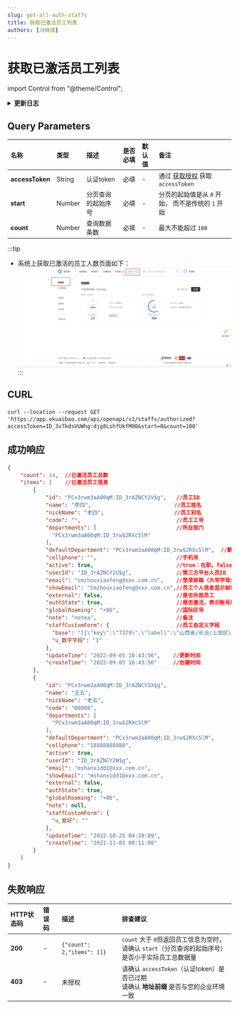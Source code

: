 ```yaml
---
slug: get-all-auth-staffs
title: 获取已激活员工列表
authors: [冯继成]
---
```


# 获取已激活员工列表 

import Control from "@theme/Control";

<Control
method="GET"
url="/api/openapi/v1/staffs/authorized"
/>

<details>
  <summary><b>更新日志</b></summary>
  <div>

  [**1.20.0**](/docs/open-api/notice/update-log#1200) &emsp; -> 🐞 响应信息中新增了 `nickName`（员工别名）字段。<br/>
  [**1.19.0**](/docs/open-api/notice/update-log#1190)&emsp;-> 🐞 响应信息中新增了 `globalRoaming`（国际区号）字段。<br/>
  [**0.7.161**](/docs/open-api/notice/update-log#07161) &emsp; -> 🆕 新增了本接口。<br/>

  </div>
</details>

## Query Parameters

| 名称 | 类型 | 描述 | 是否必填 | 默认值 | 备注 |
| :--- | :--- | :--- | :--- |:--- | :--- |
| **accessToken** | String  | 认证token	     | 必填 | - | 通过 [获取授权](/docs/open-api/getting-started/auth) 获取 `accessToken` |
| **start**       | Number  | 分页查询的起始序号 | 必填 | - | 分页的起始值是从 `0` 开始， 而不是传统的 `1` 开始 |
| **count**       | Number  | 查询数据条数      | 必填 | - | 最大不能超过 `100` |

:::tip
- 系统上获取已激活的员工人数页面如下：
![image](images/获取激活员工人数.png)
:::

## CURL
```shell
curl --location --request GET 'https://app.ekuaibao.com/api/openapi/v1/staffs/authorized?accessToken=ID_3v7kdsVUWhg:djg8LshfUkfM00&start=0&count=100'
```

## 成功响应
```json
{
    "count": 14,  //已激活员工总数
    "items": [    //已激活员工信息
        {
            "id": "PCx3rwm3aA00qM:ID_3rAZNCY2V$g",   //员工ID
            "name": "李四",                          //员工姓名
            "nickName": "老四",                      //员工别名
            "code": "",                              //员工工号
            "departments": [                         //所在部门
              "PCx3rwm3aA00qM:ID_3rw$2RXc5lM"
            ],
            "defaultDepartment": "PCx3rwm3aA00qM:ID_3rw$2RXc5lM",  //默认部门
            "cellphone": "",                         //手机号
            "active": true,                          //true：在职，false：已离职（账号逻辑删除，在系统上不可见）
            "userId": "ID_3rAZNCY2U$g",              //第三方平台人员ID
            "email": "cmzhouxiaofeng@xxx.com.cn",    //登录邮箱（大写字母全转换为小写字母）
            "showEmail": "Cmzhouxiaofeng@xxx.com.cn",//员工个人信息显示邮箱（大写字母保持不变）
            "external": false,                       //是否外部员工
            "authState": true,                       //是否激活，表示账号是否可用
            "globalRoaming": "+86",                  //国际区号
            "note": "notea",                         //备注
            "staffCustomForm": {                     //员工自定义字段
              "base": "[{\"key\":\"7370\",\"label\":\"山西省/长治/上党区\"}]",  //常驻地
              "u_数字字段": "1"
            },
            "updateTime": "2022-09-05 10:43:56",    //更新时间
            "createTime": "2022-09-05 10:43:56"     //创建时间
        },
        {
            "id": "PCx3rwm3aA00qM:ID_3rAZNCY2X$g",
            "name": "王五",
            "nickName": "老五",
            "code": "00008",
            "departments": [
              "PCx3rwm3aA00qM:ID_3rw$2RXc5lM"
            ],
            "defaultDepartment": "PCx3rwm3aA00qM:ID_3rw$2RXc5lM",
            "cellphone": "18888888888",
            "active": true,
            "userId": "ID_3rAZNCY2W$g",
            "email": "mshanxidd1@xxx.com.cn",
            "showEmail": "mshanxidd1@xxx.com.cn",
            "external": false,
            "authState": true,
            "globalRoaming": "+86",   
            "note": null,
            "staffCustomForm": {
              "u_爱好": ""
            },
            "updateTime": "2022-10-25 04:10:09",
            "createTime": "2021-11-03 00:11:08"
        }
    ]
}
```

## 失败响应
| HTTP状态码 | 错误码 | 描述 | 排查建议 |
| :--- | :--- | :--- | :--- |
| **200** | - | `{"count": 2,"items": []}` | `count` 大于 `0`但返回员工信息为空时，<br/>请确认 `start`（分页查询的起始序号）是否小于实际员工总数据量 | 
| **403** | - | 未授权 | 请确认 `accessToken`（认证token）是否已过期<br/>请确认 **地址前缀** 是否与您的企业环境一致 | 



